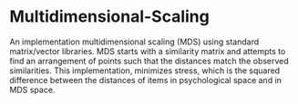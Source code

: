 # Multidimensional-Scaling
An implementation multidimensional scaling (MDS) using standard matrix/vector libraries. MDS starts with a similarity matrix and attempts to find an arrangement of points such that the distances match the observed similarities. This implementation, minimizes stress, which is the squared difference between the distances of items in psychological space and in MDS space. 
